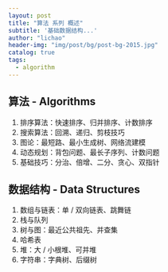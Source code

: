 ```yaml
---
layout: post
title: "算法 系列 概述"
subtitle: '基础数据结构...'
author: "lichao"
header-img: "img/post/bg/post-bg-2015.jpg"
catalog: true
tags:
  - algorithm
---
```



## 算法 - Algorithms

1. 排序算法：快速排序、归并排序、计数排序
2. 搜索算法：回溯、递归、剪枝技巧
3. 图论：最短路、最⼩⽣成树、⽹络流建模
4. 动态规划：背包问题、最⻓⼦序列、计数问题
5. 基础技巧：分治、倍增、⼆分、贪⼼、双指针


## 数据结构 - Data Structures

1. 数组与链表：单 / 双向链表、跳舞链
2. 栈与队列
3. 树与图：最近公共祖先、并查集
4. 哈希表
5. 堆：⼤ / ⼩根堆、可并堆
6. 字符串：字典树、后缀树